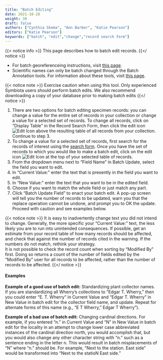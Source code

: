 ```yaml
---
title: "Batch Editing"
date: 2021-10-28
weight: 30
draft: false
authors: ["Cynthia Skema", "Ann Barber", "Katie Pearson"]
editors: ["Katie Pearson"]
keywords: ["batch", "edit","change","record search form"]
---
```


{{< notice info >}}
 This page describes how to batch edit records.
{{</ notice >}}

* For batch georeferenceing instructions, visit [this page](https://biokic.github.io/symbiota-docs/editor/georeference/batch/).
* Scientific names can only be batch changed through the Batch Annotation tools. For information about these tools, visit [this page](https://biokic.github.io/symbiota-docs/editor/edit/annotations/).

{{< notice note >}}
 Exercise caution when using this tool. Only experienced Symbiota users should perform batch edits. We also recommend downloading a copy of your database prior to making batch edits
{{</ notice >}}

1. There are two options for batch editing specimen records: you can change a value for the entire set of records in your collection or change a value for a selected set of records. To change all records, click on “Display Table” in the Record Search Form, then click the edit icon ![Edit Icon](/symbiota-docs/images/edit.png) above the resulting table of all records from your collection. Continue to step 3.
2. To change a value for a selected set of records, first search for the records of interest using the [search form](https://biokic.github.io/symbiota-docs/editor/edit/). Once you have the set of records to which you would like to make a batch edit, click on the edit icon ![Edit Icon](/symbiota-docs/images/edit.png) at the top of your selected table of records.
3. From the dropdown menu next to “Field Name” in Batch Update, select the field you want to edit.
4. In “Current Value:” enter the text that is presently in the field you want to edit.
5. In “New Value:” enter the text that you want to be in the edited field.
6. Choose if you want to match the whole field or just match any part.
7. Click “Batch Update Field” to enact your batch edit. A pop-up screen will tell you the number of records to be updated, warn you that the replace operation cannot be undone, and prompt you to OK the update. Proceed with caution and see examples below.

{{< notice note >}}
It is easy to inadvertently change text you did not intend to change. Generally, the more specific your “Current Value:” text, the less likely you are to run into unintended consequences. If possible, get an estimate from your record table of how many records should be affected, and check that against the number of records cited in the warning. If the numbers do not match, rethink your strategy.<br>
It is not possible to check the record count when sorting by “Modified By” first. Doing so returns a count of the number of fields edited by the “Modified By” user for all records to be affected, rather than the number of records to be affected.
{{</ notice >}}

#### Examples

**Example of a good use of batch edit:** Standardizing plant collector names. If you are standardizing all Wherry’s collections to “Edgar T. Wherry,” then you could enter “E. T. Wherry” in Current Value and “Edgar T. Wherry” in New Value in batch edit for the collector field name, and update. Repeat for alternate forms of this name (e.g., “E T Wherry,” Edgar T Wherry”).

**Example of a bad use of batch edit:** Changing cardinal directions. For example, if you entered “n.” in Current Value and “N” in New Value in batch edit for the locality in an attempt to change lower case abbreviated instances of the cardinal direction north, you would accomplish that, but you would also change any other character string with “n.” such as a sentence ending in the letter n. This would result in batch misplacements of “N” where “n.” should be. For example, “Next to the station. East side” would be transformed into “Next to the statioN East side.”
